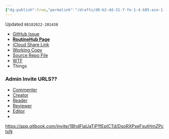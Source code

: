 ```yaml
---
{"dg-publish":true,"permalink":"/drafts/d0-b2-dd-31-7-fe-1-4-b85-ace-1-79-eff-416-cc-92/","dgHomeLink":true,"dgPassFrontmatter":false}
---
```


Updated `08102022-201438`

- [GitHub Issue](https://github.com/extratone/i/issues/)
- [**RoutineHub Page**](https://routinehub.co/shortcut/)
- [iCloud Share Link]()
- [Working Copy](working-copy://open?repo=i&path=shortcuts&mode=content)
- [Source Repo File](https://github.com/extratone/i/blob/main/shortcuts/.shortcut)
- [WTF](https://davidblue.wtf/drafts/D0B2DD31-7FE1-4B85-ACE1-79EFF416CC92.html)
- Things


### Admin Invite URLS??

- [Commenter](https://app.gitbook.com/invite/1BhdFlaUaTjP1fEpICTd/63uhUSCuMklAlw3TkNXK)
- [Creator](https://app.gitbook.com/invite/1BhdFlaUaTjP1fEpICTd/1olWCWVF7RuqXcSqOgzt)
- [Reader](https://app.gitbook.com/invite/1BhdFlaUaTjP1fEpICTd/4rZRT8Y3mpdaCkrQvK4O)
- [Reviewer](https://app.gitbook.com/invite/1BhdFlaUaTjP1fEpICTd/tOtAbLymXgkvKBL5v7vz)
- [Editor](https://app.gitbook.com/invite/1BhdFlaUaTjP1fEpICTd/DsoRXPxeFxutHmZPctxN)
- 

https://app.gitbook.com/invite/1BhdFlaUaTjP1fEpICTd/DsoRXPxeFxutHmZPctxN

